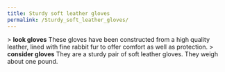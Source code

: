 ```yaml
---
title: Sturdy soft leather gloves
permalink: /Sturdy_soft_leather_gloves/
---
```


\> **look gloves**
These gloves have been constructed from a high quality leather,
lined with fine rabbit fur to offer comfort as well as protection.
\> **consider gloves**
They are a sturdy pair of soft leather gloves.
They weigh about one pound.